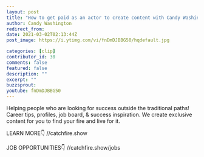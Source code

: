```yaml
---
layout: post
title: "How to get paid as an actor to create content with Candy Washington"
author: Candy Washington
redirect_from:
date: 2021-03-02T02:13:44Z
post_image: https://i.ytimg.com/vi/fnDmDJBBG50/hqdefault.jpg

categories: [clip]
contributor_id: 30 
comments: false
featured: false
description: ""
excerpt: ""
buzzsprout: 
youtube: fnDmDJBBG50
---
```

Helping people who are looking for success outside the traditional paths!
Career tips, profiles, job board, & success inspiration.
We create exclusive content for you to find your fire and live for it.

LEARN MORE👇
//catchfire.show

JOB OPPORTUNITIES👇
//catchfire.show/jobs